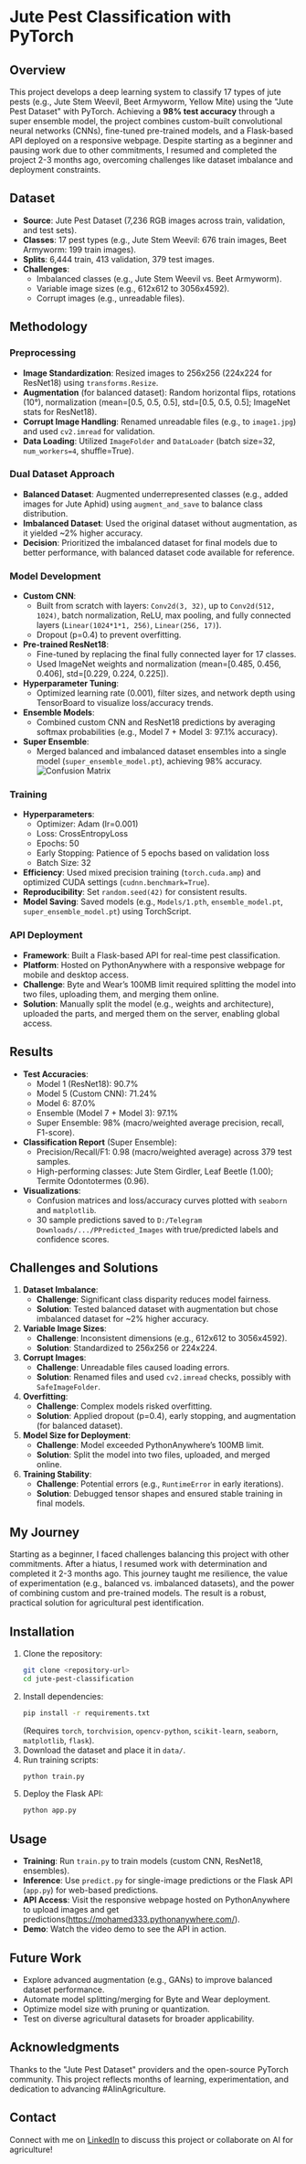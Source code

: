 # Jute Pest Classification with PyTorch

## Overview
This project develops a deep learning system to classify 17 types of jute pests (e.g., Jute Stem Weevil, Beet Armyworm, Yellow Mite) using the "Jute Pest Dataset" with PyTorch. Achieving a **98% test accuracy** through a super ensemble model, the project combines custom-built convolutional neural networks (CNNs), fine-tuned pre-trained models, and a Flask-based API deployed on a responsive webpage. Despite starting as a beginner and pausing work due to other commitments, I resumed and completed the project 2-3 months ago, overcoming challenges like dataset imbalance and deployment constraints.

## Dataset
- **Source**: Jute Pest Dataset (7,236 RGB images across train, validation, and test sets).
- **Classes**: 17 pest types (e.g., Jute Stem Weevil: 676 train images, Beet Armyworm: 199 train images).
- **Splits**: 6,444 train, 413 validation, 379 test images.
- **Challenges**:
  - Imbalanced classes (e.g., Jute Stem Weevil vs. Beet Armyworm).
  - Variable image sizes (e.g., 612x612 to 3056x4592).
  - Corrupt images (e.g., unreadable files).

## Methodology
### Preprocessing
- **Image Standardization**: Resized images to 256x256 (224x224 for ResNet18) using `transforms.Resize`.
- **Augmentation** (for balanced dataset): Random horizontal flips, rotations (10°), normalization (mean=[0.5, 0.5, 0.5], std=[0.5, 0.5, 0.5]; ImageNet stats for ResNet18).
- **Corrupt Image Handling**: Renamed unreadable files (e.g., to `image1.jpg`) and used `cv2.imread` for validation.
- **Data Loading**: Utilized `ImageFolder` and `DataLoader` (batch size=32, `num_workers=4`, shuffle=True).

### Dual Dataset Approach
- **Balanced Dataset**: Augmented underrepresented classes (e.g., added images for Jute Aphid) using `augment_and_save` to balance class distribution.
- **Imbalanced Dataset**: Used the original dataset without augmentation, as it yielded ~2% higher accuracy.
- **Decision**: Prioritized the imbalanced dataset for final models due to better performance, with balanced dataset code available for reference.

### Model Development
- **Custom CNN**:
  - Built from scratch with layers: `Conv2d(3, 32)`, up to `Conv2d(512, 1024)`, batch normalization, ReLU, max pooling, and fully connected layers (`Linear(1024*1*1, 256)`, `Linear(256, 17)`).
  - Dropout (p=0.4) to prevent overfitting.
- **Pre-trained ResNet18**:
  - Fine-tuned by replacing the final fully connected layer for 17 classes.
  - Used ImageNet weights and normalization (mean=[0.485, 0.456, 0.406], std=[0.229, 0.224, 0.225]).
- **Hyperparameter Tuning**:
  - Optimized learning rate (0.001), filter sizes, and network depth using TensorBoard to visualize loss/accuracy trends.
- **Ensemble Models**:
  - Combined custom CNN and ResNet18 predictions by averaging softmax probabilities (e.g., Model 7 + Model 3: 97.1% accuracy).
- **Super Ensemble**:
  - Merged balanced and imbalanced dataset ensembles into a single model (`super_ensemble_model.pt`), achieving 98% accuracy. ![Confusion Matrix](https://drive.google.com/file/d/1ZD0aEtsa2H3fhPGaLorVld-HCzzNf_8i/view?usp=sharing)

### Training
- **Hyperparameters**:
  - Optimizer: Adam (lr=0.001)
  - Loss: CrossEntropyLoss
  - Epochs: 50
  - Early Stopping: Patience of 5 epochs based on validation loss
  - Batch Size: 32
- **Efficiency**: Used mixed precision training (`torch.cuda.amp`) and optimized CUDA settings (`cudnn.benchmark=True`).
- **Reproducibility**: Set `random.seed(42)` for consistent results.
- **Model Saving**: Saved models (e.g., `Models/1.pth`, `ensemble_model.pt`, `super_ensemble_model.pt`) using TorchScript.

### API Deployment
- **Framework**: Built a Flask-based API for real-time pest classification.
- **Platform**: Hosted on PythonAnywhere with a responsive webpage for mobile and desktop access.
- **Challenge**: Byte and Wear’s 100MB limit required splitting the model into two files, uploading them, and merging them online.
- **Solution**: Manually split the model (e.g., weights and architecture), uploaded the parts, and merged them on the server, enabling global access.

## Results
- **Test Accuracies**:
  - Model 1 (ResNet18): 90.7%
  - Model 5 (Custom CNN): 71.24%
  - Model 6: 87.0%
  - Ensemble (Model 7 + Model 3): 97.1%
  - Super Ensemble: 98% (macro/weighted average precision, recall, F1-score).
- **Classification Report** (Super Ensemble):
  - Precision/Recall/F1: 0.98 (macro/weighted average) across 379 test samples.
  - High-performing classes: Jute Stem Girdler, Leaf Beetle (1.00); Termite Odontotermes (0.96).
- **Visualizations**:
  - Confusion matrices and loss/accuracy curves plotted with `seaborn` and `matplotlib`.
  - 30 sample predictions saved to `D:/Telegram Downloads/.../PPredicted_Images` with true/predicted labels and confidence scores.

## Challenges and Solutions
1. **Dataset Imbalance**:
   - **Challenge**: Significant class disparity reduces model fairness.
   - **Solution**: Tested balanced dataset with augmentation but chose imbalanced dataset for ~2% higher accuracy.
2. **Variable Image Sizes**:
   - **Challenge**: Inconsistent dimensions (e.g., 612x612 to 3056x4592).
   - **Solution**: Standardized to 256x256 or 224x224.
3. **Corrupt Images**:
   - **Challenge**: Unreadable files caused loading errors.
   - **Solution**: Renamed files and used `cv2.imread` checks, possibly with `SafeImageFolder`.
4. **Overfitting**:
   - **Challenge**: Complex models risked overfitting.
   - **Solution**: Applied dropout (p=0.4), early stopping, and augmentation (for balanced dataset).
5. **Model Size for Deployment**:
   - **Challenge**: Model exceeded PythonAnywhere’s 100MB limit.
   - **Solution**: Split the model into two files, uploaded, and merged online.
6. **Training Stability**:
   - **Challenge**: Potential errors (e.g., `RuntimeError` in early iterations).
   - **Solution**: Debugged tensor shapes and ensured stable training in final models.

## My Journey
Starting as a beginner, I faced challenges balancing this project with other commitments. After a hiatus, I resumed work with determination and completed it 2-3 months ago. This journey taught me resilience, the value of experimentation (e.g., balanced vs. imbalanced datasets), and the power of combining custom and pre-trained models. The result is a robust, practical solution for agricultural pest identification.

## Installation
1. Clone the repository:
   ```bash
   git clone <repository-url>
   cd jute-pest-classification
   ```
2. Install dependencies:
   ```bash
   pip install -r requirements.txt
   ```
   (Requires `torch`, `torchvision`, `opencv-python`, `scikit-learn`, `seaborn`, `matplotlib`, `flask`).
3. Download the dataset and place it in `data/`.
4. Run training scripts:
   ```bash
   python train.py
   ```
5. Deploy the Flask API:
   ```bash
   python app.py
   ```

## Usage
- **Training**: Run `train.py` to train models (custom CNN, ResNet18, ensembles).
- **Inference**: Use `predict.py` for single-image predictions or the Flask API (`app.py`) for web-based predictions.
- **API Access**: Visit the responsive webpage hosted on PythonAnywhere to upload images and get predictions(<https://mohamed333.pythonanywhere.com/>).
- **Demo**: Watch the video demo to see the API in action.

## Future Work
- Explore advanced augmentation (e.g., GANs) to improve balanced dataset performance.
- Automate model splitting/merging for Byte and Wear deployment.
- Optimize model size with pruning or quantization.
- Test on diverse agricultural datasets for broader applicability.

## Acknowledgments
Thanks to the "Jute Pest Dataset" providers and the open-source PyTorch community. This project reflects months of learning, experimentation, and dedication to advancing #AIinAgriculture.

## Contact
Connect with me on [LinkedIn](https://www.linkedin.com/in/mohamed-mahmoud-elsayed/) to discuss this project or collaborate on AI for agriculture!
